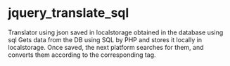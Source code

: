 # jquery_translate_sql
Translator using json saved in localstorage obtained in the database using sql
Gets data from the DB using SQL by PHP and stores it locally in localstorage. Once saved, the next platform searches for them, and converts them according to the corresponding tag.
